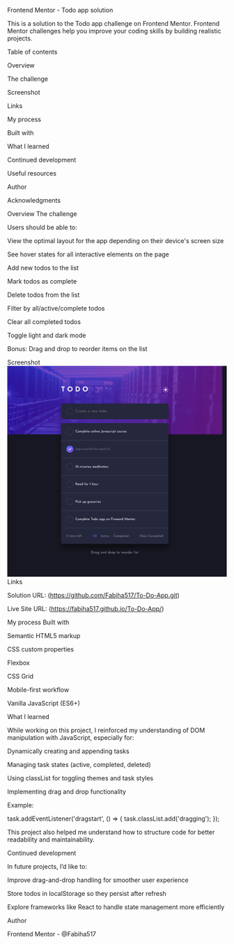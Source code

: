 Frontend Mentor - Todo app solution

This is a solution to the Todo app challenge on Frontend Mentor. Frontend Mentor challenges help you improve your coding skills by building realistic projects.

Table of contents

Overview

The challenge

Screenshot

Links

My process

Built with

What I learned

Continued development

Useful resources

Author

Acknowledgments

Overview
The challenge

Users should be able to:

View the optimal layout for the app depending on their device's screen size

See hover states for all interactive elements on the page

Add new todos to the list

Mark todos as complete

Delete todos from the list

Filter by all/active/complete todos

Clear all completed todos

Toggle light and dark mode

Bonus: Drag and drop to reorder items on the list

Screenshot
![Screenshot](./screenshot.png)
Links

Solution URL: (https://github.com/Fabiha517/To-Do-App.git)

Live Site URL: (https://fabiha517.github.io/To-Do-App/)

My process
Built with

Semantic HTML5 markup

CSS custom properties

Flexbox

CSS Grid

Mobile-first workflow

Vanilla JavaScript (ES6+)

What I learned

While working on this project, I reinforced my understanding of DOM manipulation with JavaScript, especially for:

Dynamically creating and appending tasks

Managing task states (active, completed, deleted)

Using classList for toggling themes and task styles

Implementing drag and drop functionality

Example:

task.addEventListener('dragstart', () => {
  task.classList.add('dragging');
});


This project also helped me understand how to structure code for better readability and maintainability.

Continued development

In future projects, I’d like to:

Improve drag-and-drop handling for smoother user experience

Store todos in localStorage so they persist after refresh

Explore frameworks like React to handle state management more efficiently


Author

Frontend Mentor - @Fabiha517

